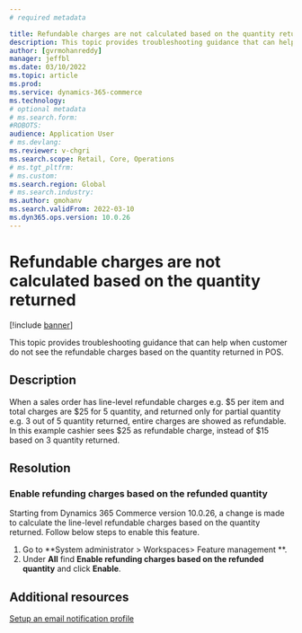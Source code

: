 ```yaml
---
# required metadata

title: Refundable charges are not calculated based on the quantity returned
description: This topic provides troubleshooting guidance that can help when customer do not see the refundable charges based on the quantity returned in POS.
author: [gvrmohanreddy]
manager: jeffbl
ms.date: 03/10/2022
ms.topic: article
ms.prod: 
ms.service: dynamics-365-commerce
ms.technology: 
# optional metadata
# ms.search.form:  
#ROBOTS: 
audience: Application User
# ms.devlang: 
ms.reviewer: v-chgri
ms.search.scope: Retail, Core, Operations
# ms.tgt_pltfrm: 
# ms.custom: 
ms.search.region: Global
# ms.search.industry: 
ms.author: gmohanv
ms.search.validFrom: 2022-03-10
ms.dyn365.ops.version: 10.0.26
---
```


# Refundable charges are not calculated based on the quantity returned

[!include [banner](../../includes/banner.md)]

This topic provides troubleshooting guidance that can help when customer do not see the refundable charges based on the quantity returned in POS.

## Description

When a sales order has line-level refundable charges e.g. $5 per item and total charges are $25 for 5 quantity, and returned only for partial quantity e.g. 3 out of 5 quantity returned, entire charges are showed as refundable. In this example cashier sees $25 as refundable charge, instead of $15 based on 3 quantity returned. 

## Resolution

### Enable refunding charges based on the refunded quantity
Starting from Dynamics 365 Commerce version 10.0.26, a change is made to calculate the line-level refundable charges based on the quantity returned.  Follow below steps to enable this feature.



1. Go to **System administrator \> Workspaces\> Feature management **.
1. Under  **All** find **Enable refunding charges based on the refunded quantity** and click **Enable**. 

## Additional resources

[Setup an email notification profile](../omni-auto-charges)

